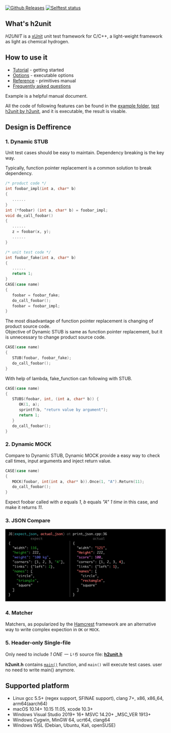 <a id="top"></a>
[![Github Releases](https://img.shields.io/github/release/lingjf/h2unit.svg)](https://github.com/catchorg/h2unit/releases)
[![Selftest status](https://github.com/lingjf/h2unit/actions/workflows/ci.yml/badge.svg)](https://github.com/lingjf/h2unit/actions/workflows/ci.yml)


## What's h2unit

*H2UNIT* is a [xUnit](https://en.wikipedia.org/wiki/XUnit) unit test framework for C/C++, a light-weight framework as light as chemical hydrogen.


## How to use it

* [Tutorial](doc/tutorial.md) - getting started
* [Options](doc/options.md) - executable options
* [Reference](doc/reference.md) - primitives manual
* [Frequently asked questions](doc/faq.md)

Example is a helpful manual document.

All the code of following features can be found in the [example folder](example/), [test h2unit by h2unit](test/), and it is executable, the result is visable.

## Design is Deffirence

### 1. Dynamic STUB
Unit test cases should be easy to maintain. Dependency breaking is the key way. 

Typically, function pointer replacement is a common solution to break dependency.

```C++
/* product code */ 
int foobar_impl(int a, char* b)
{
   ......
}
int (*foobar) (int a, char* b) = foobar_impl;
void do_call_foobar()
{
   ......
   z = foobar(x, y);
   ......
}
```

```C++
/* unit test code */
int foobar_fake(int a, char* b)
{
   ......
   return 1;
}
CASE(case name)
{
   foobar = foobar_fake;
   do_call_foobar();
   foobar = foobar_impl;
}
```

The most disadvantage of function pointer replacement is changing of product source code. <br>
Objective of Dynamic STUB is same as function pointer replacement, but it is unnecessary to change product source code. <br> 

```C++
CASE(case name)
{
   STUB(foobar, foobar_fake);
   do_call_foobar();
}
```

With help of lambda, fake_function can following with STUB.

```C++
CASE(case name)
{
   STUBS(foobar, int, (int a, char* b)) {
      OK(1, a);
      sprintf(b, "return value by argument");
      return 1;
   }
   do_call_foobar();
}
```

### 2. Dynamic MOCK

Compare to Dynamic STUB, Dynamic MOCK provide a easy way to check call times, input arguments and inject return value.

```C++
CASE(case name)
{
   MOCK(foobar, int(int a, char* b)).Once(1, "A").Return(11);
   do_call_foobar();
}
```

Expect foobar called with *a* equals *1*, *b* equals *"A"* *1 time* in this case, and make it returns *11*.

### 3. JSON Compare


![run result](doc/.assets/json_compare.png)


### 4. Matcher

Matchers, as popularized by the [Hamcrest](https://en.wikipedia.org/wiki/Hamcrest)
framework are an alternative way to write complex expection in `OK` or `MOCK`.

### 5. Header-only Single-file 
Only need to include *1* *ONE* *一* *いち* source file: [**h2unit.h**](h2unit.h) 

**h2unit.h** contains [`main()`](source/h2_unit.cpp#L90) function, and `main()` will execute test cases.
user no need to write main() anymore.


## Supported platform
*    Linux gcc 5.5+ (regex support, SFINAE support), clang 7+, x86, x86_64, arm64(aarch64)
*    macOS 10.14+ 10.15 11.05, xcode 10.3+
*    Windows Visual Studio 2019+ 16+ MSVC 14.20+ _MSC_VER 1913+
*    Windows Cygwin, MinGW 64, ucrt64, clang64
*    Windows WSL (Debian, Ubuntu, Kali, openSUSE)


